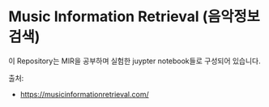 # Music Information Retrieval (음악정보검색)

이 Repository는 MIR을 공부하며 실험한 juypter notebook들로 구성되어 있습니다.

출처:
- https://musicinformationretrieval.com/

